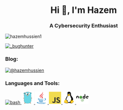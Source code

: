 <h1 align="center">Hi 👋, I'm Hazem</h1>
<h3 align="center">A Cybersecurity Enthusiast</h3>

<p align="left"> <img src="https://komarev.com/ghpvc/?username=hazemhussien1&label=Profile%20views&color=0e75b6&style=flat" alt="hazemhussien1" /> </p>

<p align="left"> <a href="https://twitter.com/_bughunter" target="blank"><img src="https://img.shields.io/twitter/follow/_bughunter?logo=twitter&style=for-the-badge" alt="_bughunter" /></a> </p>

<h3 align="left">Blog:</h3>
<p align="left">
<a href="https://hashnode.com/@hazemhussien" target="blank"><img align="center" src="https://raw.githubusercontent.com/rahuldkjain/github-profile-readme-generator/master/src/images/icons/Social/hashnode.svg" alt="@hazemhussien" height="30" width="40" /></a>
</p>

<h3 align="left">Languages and Tools:</h3>
<p align="left"> <a href="https://www.gnu.org/software/bash/" target="_blank" rel="noreferrer"> <img src="https://www.vectorlogo.zone/logos/gnu_bash/gnu_bash-icon.svg" alt="bash" width="40" height="40"/> </a> <a href="https://golang.org" target="_blank" rel="noreferrer"> <img src="https://raw.githubusercontent.com/devicons/devicon/master/icons/go/go-original.svg" alt="go" width="40" height="40"/> </a>  <a href="https://www.java.com" target="_blank" rel="noreferrer"> <img src="https://raw.githubusercontent.com/devicons/devicon/master/icons/java/java-original.svg" alt="java" width="40" height="40"/> </a> <a href="https://developer.mozilla.org/en-US/docs/Web/JavaScript" target="_blank" rel="noreferrer"> <img src="https://raw.githubusercontent.com/devicons/devicon/master/icons/javascript/javascript-original.svg" alt="javascript" width="40" height="40"/> </a> <a href="https://www.linux.org/" target="_blank" rel="noreferrer"> <img src="https://raw.githubusercontent.com/devicons/devicon/master/icons/linux/linux-original.svg" alt="linux" width="40" height="40"/> </a>  <a href="https://nodejs.org" target="_blank" rel="noreferrer"> <img src="https://raw.githubusercontent.com/devicons/devicon/master/icons/nodejs/nodejs-original-wordmark.svg" alt="nodejs" width="40" height="40"/> </a> </p>

